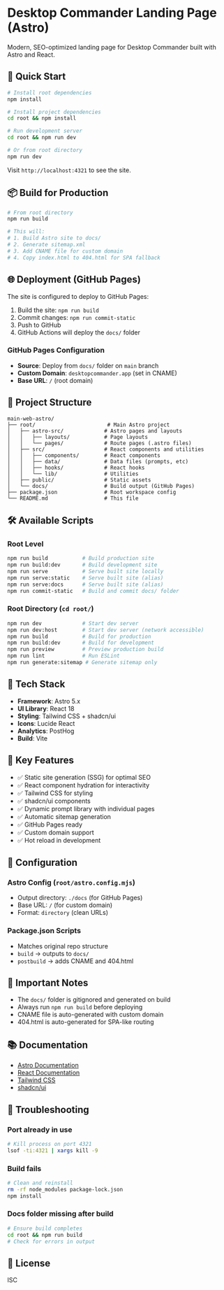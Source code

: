 # Desktop Commander Landing Page (Astro)

Modern, SEO-optimized landing page for Desktop Commander built with Astro and React.

## 🚀 Quick Start

```bash
# Install root dependencies
npm install

# Install project dependencies
cd root && npm install

# Run development server
cd root && npm run dev

# Or from root directory
npm run dev
```

Visit `http://localhost:4321` to see the site.

## 📦 Build for Production

```bash
# From root directory
npm run build

# This will:
# 1. Build Astro site to docs/
# 2. Generate sitemap.xml
# 3. Add CNAME file for custom domain
# 4. Copy index.html to 404.html for SPA fallback
```

## 🌐 Deployment (GitHub Pages)

The site is configured to deploy to GitHub Pages:

1. Build the site: `npm run build`
2. Commit changes: `npm run commit-static`
3. Push to GitHub
4. GitHub Actions will deploy the `docs/` folder

### GitHub Pages Configuration

- **Source**: Deploy from `docs/` folder on `main` branch
- **Custom Domain**: `desktopcommander.app` (set in CNAME)
- **Base URL**: `/` (root domain)

## 📁 Project Structure

```
main-web-astro/
├── root/                       # Main Astro project
│   ├── astro-src/             # Astro pages and layouts
│   │   ├── layouts/           # Page layouts
│   │   └── pages/             # Route pages (.astro files)
│   ├── src/                   # React components and utilities
│   │   ├── components/        # React components
│   │   ├── data/              # Data files (prompts, etc)
│   │   ├── hooks/             # React hooks
│   │   └── lib/               # Utilities
│   ├── public/                # Static assets
│   └── docs/                  # Build output (GitHub Pages)
├── package.json               # Root workspace config
└── README.md                  # This file
```

## 🛠️ Available Scripts

### Root Level
```bash
npm run build           # Build production site
npm run build:dev       # Build development site
npm run serve           # Serve built site locally
npm run serve:static    # Serve built site (alias)
npm run serve:docs      # Serve built site (alias)
npm run commit-static   # Build and commit docs/ folder
```

### Root Directory (`cd root/`)
```bash
npm run dev             # Start dev server
npm run dev:host        # Start dev server (network accessible)
npm run build           # Build for production
npm run build:dev       # Build for development
npm run preview         # Preview production build
npm run lint            # Run ESLint
npm run generate:sitemap # Generate sitemap only
```

## 🎨 Tech Stack

- **Framework**: Astro 5.x
- **UI Library**: React 18
- **Styling**: Tailwind CSS + shadcn/ui
- **Icons**: Lucide React
- **Analytics**: PostHog
- **Build**: Vite

## 📝 Key Features

- ✅ Static site generation (SSG) for optimal SEO
- ✅ React component hydration for interactivity
- ✅ Tailwind CSS for styling
- ✅ shadcn/ui components
- ✅ Dynamic prompt library with individual pages
- ✅ Automatic sitemap generation
- ✅ GitHub Pages ready
- ✅ Custom domain support
- ✅ Hot reload in development

## 🔧 Configuration

### Astro Config (`root/astro.config.mjs`)
- Output directory: `./docs` (for GitHub Pages)
- Base URL: `/` (for custom domain)
- Format: `directory` (clean URLs)

### Package.json Scripts
- Matches original repo structure
- `build` → outputs to `docs/`
- `postbuild` → adds CNAME and 404.html

## 🚨 Important Notes

- The `docs/` folder is gitignored and generated on build
- Always run `npm run build` before deploying
- CNAME file is auto-generated with custom domain
- 404.html is auto-generated for SPA-like routing

## 📚 Documentation

- [Astro Documentation](https://docs.astro.build)
- [React Documentation](https://react.dev)
- [Tailwind CSS](https://tailwindcss.com)
- [shadcn/ui](https://ui.shadcn.com)

## 🐛 Troubleshooting

### Port already in use
```bash
# Kill process on port 4321
lsof -ti:4321 | xargs kill -9
```

### Build fails
```bash
# Clean and reinstall
rm -rf node_modules package-lock.json
npm install
```

### Docs folder missing after build
```bash
# Ensure build completes
cd root && npm run build
# Check for errors in output
```

## 📄 License

ISC

